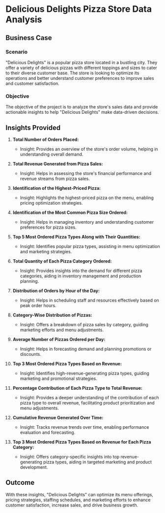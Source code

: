 # Delicious Delights Pizza Store Data Analysis

## Business Case

### Scenario
"Delicious Delights" is a popular pizza store located in a bustling city. They offer a variety of delicious pizzas with different toppings and sizes to cater to their diverse customer base. The store is looking to optimize its operations and better understand customer preferences to improve sales and customer satisfaction.

### Objective
The objective of the project is to analyze the store's sales data and provide actionable insights to help "Delicious Delights" make data-driven decisions.

## Insights Provided

1. **Total Number of Orders Placed:**
   - Insight: Provides an overview of the store's order volume, helping in understanding overall demand.

2. **Total Revenue Generated from Pizza Sales:**
   - Insight: Helps in assessing the store's financial performance and revenue streams from pizza sales.

3. **Identification of the Highest-Priced Pizza:**
   - Insight: Highlights the highest-priced pizza on the menu, enabling pricing optimization strategies.

4. **Identification of the Most Common Pizza Size Ordered:**
   - Insight: Helps in managing inventory and understanding customer preferences for pizza sizes.

5. **Top 5 Most Ordered Pizza Types Along with Their Quantities:**
   - Insight: Identifies popular pizza types, assisting in menu optimization and marketing strategies.

6. **Total Quantity of Each Pizza Category Ordered:**
   - Insight: Provides insights into the demand for different pizza categories, aiding in inventory management and production planning.

7. **Distribution of Orders by Hour of the Day:**
   - Insight: Helps in scheduling staff and resources effectively based on peak order hours.

8. **Category-Wise Distribution of Pizzas:**
   - Insight: Offers a breakdown of pizza sales by category, guiding marketing efforts and menu adjustments.

9. **Average Number of Pizzas Ordered per Day:**
   - Insight: Helps in forecasting demand and planning promotions or discounts.

10. **Top 3 Most Ordered Pizza Types Based on Revenue:**
    - Insight: Identifies high-revenue-generating pizza types, guiding marketing and promotional strategies.

11. **Percentage Contribution of Each Pizza Type to Total Revenue:**
    - Insight: Provides a deeper understanding of the contribution of each pizza type to overall revenue, facilitating product prioritization and menu adjustments.

12. **Cumulative Revenue Generated Over Time:**
    - Insight: Tracks revenue trends over time, enabling performance evaluation and forecasting.

13. **Top 3 Most Ordered Pizza Types Based on Revenue for Each Pizza Category:**
    - Insight: Offers category-specific insights into top revenue-generating pizza types, aiding in targeted marketing and product development.

## Outcome
With these insights, "Delicious Delights" can optimize its menu offerings, pricing strategies, staffing schedules, and marketing efforts to enhance customer satisfaction, increase sales, and drive business growth.

